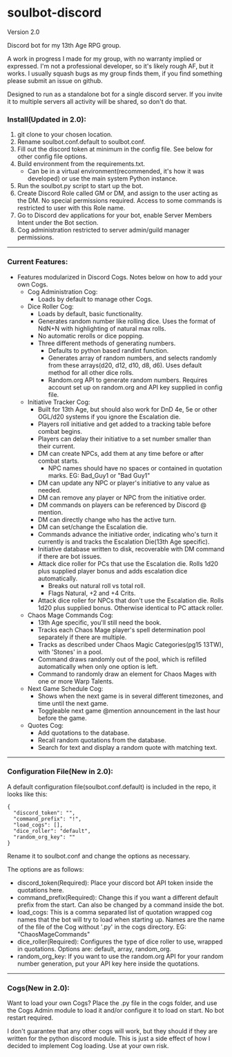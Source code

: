 # soulbot-discord
Version 2.0

Discord bot for my 13th Age RPG group.

A work in progress I made for my group, with no warranty implied or expressed.  I'm not a professional developer, so it's likely rough AF, but it works.  I usually squash bugs as my group finds them, if you find something please submit an issue on github.

Designed to run as a standalone bot for a single discord server.  If you invite it to multiple servers all activity will be shared, so don't do that.

### Install(Updated in 2.0):
1) git clone to your chosen location.
2) Rename soulbot.conf.default to soulbot.conf.
3) Fill out the discord token at minimum in the config file.  See below for other config file options.
4) Build environment from the requirements.txt.
    - Can be in a virtual environment(recommended, it's how it was developed) or use the main system Python instance.
5) Run the soulbot.py script to start up the bot.
6) Create Discord Role called GM or DM, and assign to the user acting as the DM.  No special permissions required.  Access to some commands is restricted to user with this Role name.
7) Go to Discord dev applications for your bot, enable Server Members Intent under the Bot section.
7) Cog administration restricted to server admin/guild manager permissions.  

---  
### Current Features:
- Features modularized in Discord Cogs.  Notes below on how to add your own Cogs.
    - Cog Administration Cog:
        - Loads by default to manage other Cogs.
    - Dice Roller Cog:
        - Loads by default, basic functionality.
        - Generates random number like rolling dice. Uses the format of NdN+N with highlighting of natural max rolls.  
        - No automatic rerolls or dice popping.
        - Three different methods of generating numbers.
            - Defaults to python based randint function.
            - Generates array of random numbers, and selects randomly from these arrays(d20, d12, d10, d8, d6).  Uses default method for all other dice rolls.
            - Random.org API to generate random numbers.  Requires account set up on random.org and API key supplied in config file.
    - Initiative Tracker Cog:  
        - Built for 13th Age, but should also work for DnD 4e, 5e or other OGL/d20 systems if you ignore the Escalation die.
        - Players roll initiative and get added to a tracking table before combat begins.
        - Players can delay their initiative to a set number smaller than their current.
        - DM can create NPCs, add them at any time before or after combat starts.
            - NPC names should have no spaces or contained in quotation marks. EG: Bad_Guy1 or "Bad Guy1"
        - DM can update any NPC or player's initiative to any value as needed.
        - DM can remove any player or NPC from the initiative order.
        - DM commands on players can be referenced by Discord @ mention.
        - DM can directly change who has the active turn.   
        - DM can set/change the Escalation die.
        - Commands advance the initiative order, indicating who's turn it currently is and tracks the Escalation Die(13th Age specific).
        - Initiative database written to disk, recoverable with DM command if there are bot issues.
        - Attack dice roller for PCs that use the Escalation die.  Rolls 1d20 plus supplied player bonus and adds escalation dice automatically.
            - Breaks out natural roll vs total roll.
            - Flags Natural, +2 and +4 Crits.
        - Attack dice roller for NPCs that don't use the Escalation die.  Rolls 1d20 plus supplied bonus.  Otherwise identical to PC attack roller.
    - Chaos Mage Commands Cog:
        - 13th Age specific, you'll still need the book.
        - Tracks each Chaos Mage player's spell determination pool separately if there are multiple.
        - Tracks as described under Chaos Magic Categories(pg15 13TW), with 'Stones' in a pool.  
        - Command draws randomly out of the pool, which is refilled automatically when only one option is left.
        - Command to randomly draw an element for Chaos Mages with one or more Warp Talents.
    - Next Game Schedule Cog:
        - Shows when the next game is in several different timezones, and time until the next game.
        - Toggleable next game @mention announcement in the last hour before the game.
    - Quotes Cog:
        - Add quotations to the database.
        - Recall random quotations from the database.
        - Search for text and display a random quote with matching text.

---
### Configuration File(New in 2.0):

A default configuration file(soulbot.conf.default) is included in the repo, it looks like this:
```
{
  "discord_token": "",
  "command_prefix": "!",
  "load_cogs": [],
  "dice_roller": "default",
  "random_org_key": ""
}
```
Rename it to soulbot.conf and change the options as necessary.

The options are as follows:
- discord_token(Required): Place your discord bot API token inside the quotations here.
- command_prefix(Required): Change this if you want a different default prefix from the start.  Can also be changed by a command inside the bot.
- load_cogs: This is a comma separated list of quotation wrapped cog names that the bot will try to load when starting up.  Names are the name of the file of the Cog without '.py' in the cogs directory.  EG: "ChaosMageCommands"
- dice_roller(Required): Configures the type of dice roller to use, wrapped in quotations.  Options are: default, array, random_org.
- random_org_key: If you want to use the random.org API for your random number generation, put your API key here inside the quotations. 

---
### Cogs(New in 2.0):

Want to load your own Cogs?  Place the .py file in the cogs folder, and use the Cogs Admin module to load it and/or configure it to load on start.  No bot restart required.  

I don't guarantee that any other cogs will work, but they should if they are written for the python discord module.  This is just a side effect of how I decided to implement Cog loading.  Use at your own risk.  